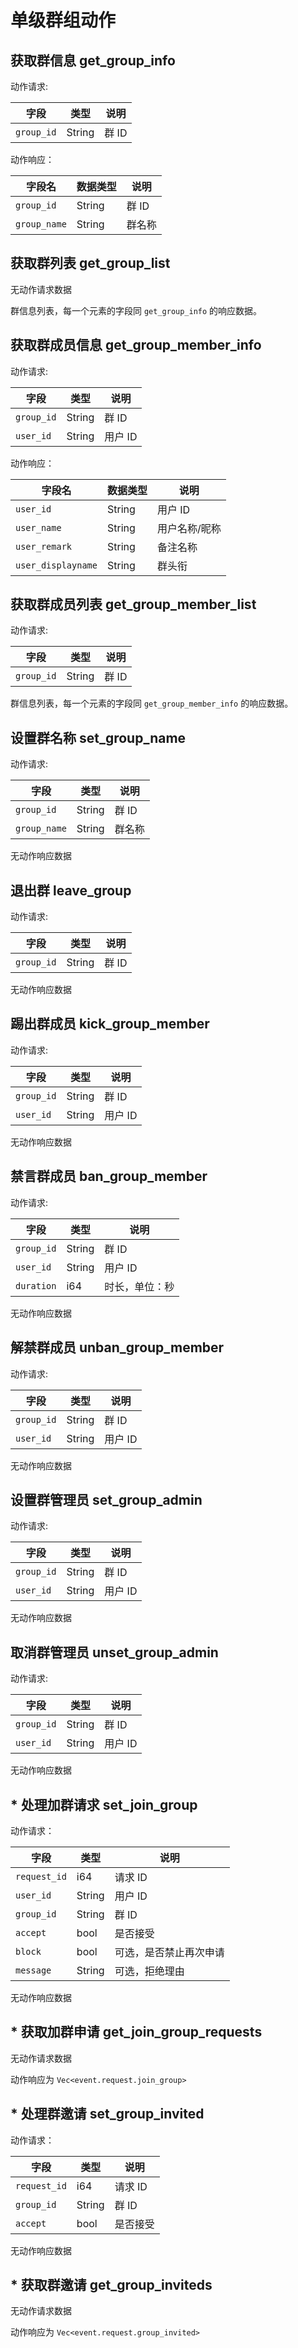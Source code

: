# 单级群组动作

## 获取群信息 get_group_info

动作请求:

| 字段       | 类型   | 说明  |
| ---------- | ------ | ----- |
| `group_id` | String | 群 ID |

动作响应：

| 字段名       | 数据类型 | 说明   |
| ------------ | -------- | ------ |
| `group_id`   | String   | 群 ID  |
| `group_name` | String   | 群名称 |

## 获取群列表 get_group_list

无动作请求数据

群信息列表，每一个元素的字段同 `get_group_info` 的响应数据。

## 获取群成员信息 get_group_member_info

动作请求:

| 字段       | 类型   | 说明    |
| ---------- | ------ | ------- |
| `group_id` | String | 群 ID   |
| `user_id`  | String | 用户 ID |

动作响应：

| 字段名             | 数据类型 | 说明          |
| ------------------ | -------- | ------------- |
| `user_id`          | String   | 用户 ID       |
| `user_name`        | String   | 用户名称/昵称 |
| `user_remark`      | String   | 备注名称      |
| `user_displayname` | String   | 群头衔        |

## 获取群成员列表 get_group_member_list

动作请求:

| 字段       | 类型   | 说明  |
| ---------- | ------ | ----- |
| `group_id` | String | 群 ID |

群信息列表，每一个元素的字段同 `get_group_member_info` 的响应数据。

## 设置群名称 set_group_name

动作请求:

| 字段         | 类型   | 说明   |
| ------------ | ------ | ------ |
| `group_id`   | String | 群 ID  |
| `group_name` | String | 群名称 |

无动作响应数据

## 退出群 leave_group

动作请求:

| 字段       | 类型   | 说明  |
| ---------- | ------ | ----- |
| `group_id` | String | 群 ID |

无动作响应数据

## 踢出群成员 kick_group_member

动作请求:

| 字段       | 类型   | 说明    |
| ---------- | ------ | ------- |
| `group_id` | String | 群 ID   |
| `user_id`  | String | 用户 ID |

无动作响应数据

## 禁言群成员 ban_group_member

动作请求:

| 字段       | 类型   | 说明           |
| ---------- | ------ | -------------- |
| `group_id` | String | 群 ID          |
| `user_id`  | String | 用户 ID        |
| `duration` | i64    | 时长，单位：秒 |

无动作响应数据

## 解禁群成员 unban_group_member

动作请求:

| 字段       | 类型   | 说明    |
| ---------- | ------ | ------- |
| `group_id` | String | 群 ID   |
| `user_id`  | String | 用户 ID |

无动作响应数据

## 设置群管理员 set_group_admin

动作请求:

| 字段       | 类型   | 说明    |
| ---------- | ------ | ------- |
| `group_id` | String | 群 ID   |
| `user_id`  | String | 用户 ID |

无动作响应数据

## 取消群管理员 unset_group_admin

动作请求:

| 字段       | 类型   | 说明    |
| ---------- | ------ | ------- |
| `group_id` | String | 群 ID   |
| `user_id`  | String | 用户 ID |

无动作响应数据

## * 处理加群请求 set_join_group

动作请求：

| 字段         | 类型   | 说明                   |
| ------------ | ------ | ---------------------- |
| `request_id` | i64    | 请求 ID                |
| `user_id`    | String | 用户 ID                |
| `group_id`   | String | 群 ID                  |
| `accept`     | bool   | 是否接受               |
| `block`      | bool   | 可选，是否禁止再次申请 |
| `message`    | String | 可选，拒绝理由         |

无动作响应数据

## * 获取加群申请 get_join_group_requests

无动作请求数据

动作响应为 `Vec<event.request.join_group>`

## * 处理群邀请 set_group_invited

动作请求：

| 字段         | 类型   | 说明     |
| ------------ | ------ | -------- |
| `request_id` | i64    | 请求 ID  |
| `group_id`   | String | 群 ID    |
| `accept`     | bool   | 是否接受 |

无动作响应数据

## * 获取群邀请 get_group_inviteds

无动作请求数据

动作响应为 `Vec<event.request.group_invited>`
